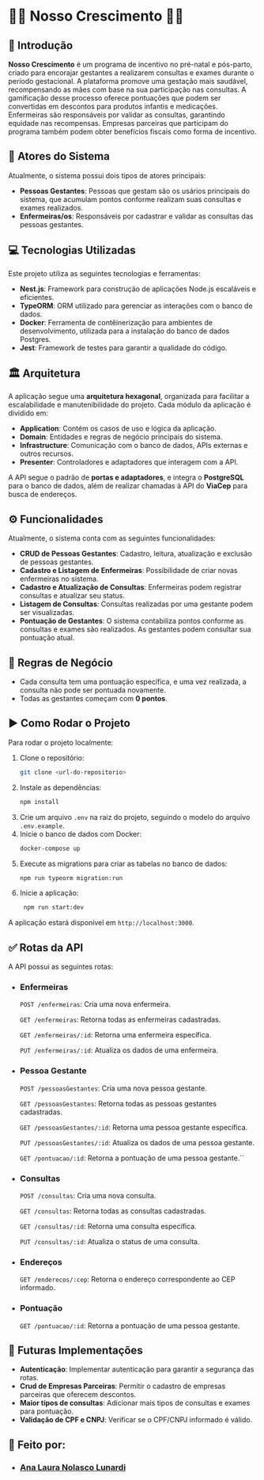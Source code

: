 # 💜🤰 Nosso Crescimento 🤰💜

## 📌 Introdução

**Nosso Crescimento** é um programa de incentivo no pré-natal e pós-parto, criado para encorajar gestantes a realizarem consultas e exames durante o período gestacional. A plataforma promove uma gestação mais saudável, recompensando as mães com base na sua participação nas consultas. A gamificação desse processo oferece pontuações que podem ser convertidas em descontos para produtos infantis e medicações. Enfermeiras são responsáveis por validar as consultas, garantindo equidade nas recompensas. Empresas parceiras que participam do programa também podem obter benefícios fiscais como forma de incentivo.

## 👤 Atores do Sistema

Atualmente, o sistema possui dois tipos de atores principais:

- **Pessoas Gestantes**: Pessoas que gestam são os usários principais do sistema, que acumulam pontos conforme realizam suas consultas e exames realizados.
- **Enfermeiras/os**: Responsáveis por cadastrar e validar as consultas das pessoas gestantes.

## 💻 Tecnologias Utilizadas

Este projeto utiliza as seguintes tecnologias e ferramentas:

- **Nest.js**: Framework para construção de aplicações Node.js escaláveis e eficientes.
- **TypeORM**: ORM utilizado para gerenciar as interações com o banco de dados.
- **Docker**: Ferramenta de contêinerização para ambientes de desenvolvimento, utilizada para a instalação do banco de dados Postgres.
- **Jest**: Framework de testes para garantir a qualidade do código.

## 🏛️ Arquitetura

A aplicação segue uma **arquitetura hexagonal**, organizada para facilitar a escalabilidade e manutenibilidade do projeto. Cada módulo da aplicação é dividido em:

- **Application**: Contém os casos de uso e lógica da aplicação.
- **Domain**: Entidades e regras de negócio principais do sistema.
- **Infrastructure**: Comunicação com o banco de dados, APIs externas e outros recursos.
- **Presenter**: Controladores e adaptadores que interagem com a API.

A API segue o padrão de **portas e adaptadores**, e integra o **PostgreSQL** para o banco de dados, além de realizar chamadas à API do **ViaCep** para busca de endereços.

## ⚙️ Funcionalidades

Atualmente, o sistema conta com as seguintes funcionalidades:

- **CRUD de Pessoas Gestantes**: Cadastro, leitura, atualização e exclusão de pessoas gestantes.
- **Cadastro e Listagem de Enfermeiras**: Possibilidade de criar novas enfermeiras no sistema.
- **Cadastro e Atualização de Consultas**: Enfermeiras podem registrar consultas e atualizar seu status.
- **Listagem de Consultas**: Consultas realizadas por uma gestante podem ser visualizadas.
- **Pontuação de Gestantes**: O sistema contabiliza pontos conforme as consultas e exames são realizados. As gestantes podem consultar sua pontuação atual.

## 📃 Regras de Negócio
- Cada consulta tem uma pontuação específica, e uma vez realizada, a consulta não pode ser pontuada novamente.
- Todas as gestantes começam com **0 pontos**.

## ▶️ Como Rodar o Projeto

Para rodar o projeto localmente:

1. Clone o repositório:
   ```bash
   git clone <url-do-repositorio>
2. Instale as dependências:
   ```bash
   npm install
3. Crie um arquivo `.env` na raiz do projeto, seguindo o modelo do arquivo `.env.example`.
4. Inicie o banco de dados com Docker:
   ```bash
   docker-compose up
5. Execute as migrations para criar as tabelas no banco de dados:
   ```bash
   npm run typeorm migration:run
6. Inicie a aplicação:
   ```bash
    npm run start:dev
A aplicação estará disponível em `http://localhost:3000`.

## ✅  Rotas da API

A API possui as seguintes rotas:
- ### Enfermeiras
   `` POST /enfermeiras ``: Cria uma nova enfermeira.
   
   `` GET /enfermeiras ``: Retorna todas as enfermeiras cadastradas.
   
   `` GET /enfermeiras/:id ``: Retorna uma enfermeira específica.
   
   `` PUT /enfermeiras/:id ``: Atualiza os dados de uma enfermeira.
- ### Pessoa Gestante
   `` POST /pessoasGestantes ``: Cria uma nova pessoa gestante.
   
   `` GET /pessoasGestantes ``: Retorna todas as pessoas gestantes cadastradas.
   
   `` GET /pessoasGestantes/:id ``: Retorna uma pessoa gestante específica.
   
   `` PUT /pessoasGestantes/:id ``: Atualiza os dados de uma pessoa gestante.
   
   `` GET /pontuacao/:id ``: Retorna a pontuação de uma pessoa gestante.``
- ### Consultas
   `` POST /consultas ``: Cria uma nova consulta.
   
   `` GET /consultas ``: Retorna todas as consultas cadastradas.
   
   `` GET /consultas/:id ``: Retorna uma consulta específica.
   
   `` PUT /consultas/:id ``: Atualiza o status de uma consulta.
- ### Endereços
   `` GET /enderecos/:cep ``: Retorna o endereço correspondente ao CEP informado.
- ### Pontuação
   `` GET /pontuacao/:id ``: Retorna a pontuação de uma pessoa gestante.

## 🔮 Futuras Implementações
- **Autenticação**: Implementar autenticação para garantir a segurança das rotas.
- **Crud de Empresas Parceiras**: Permitir o cadastro de empresas parceiras que oferecem descontos.
- **Maior tipos de consultas**: Adicionar mais tipos de consultas e exames para pontuação.
- **Validação de CPF e CNPJ**: Verificar se o CPF/CNPJ informado é válido.


## 💜 Feito por:
- ### [Ana Laura Nolasco Lunardi](@nolascolunardi)
